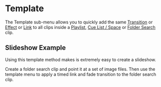 # Template

The Template sub-menu allows you to quickly add the same [Transition](transition.md) or [Effect](effects.md) or [Link](link.md) to all clips inside a [Playlist](../clipTypes/playlist.md), [Cue List / Space](../clipTypes/CueListSpaceClip.md) or [Folder Search](../clipTypes/folderSearch.md) clip.

## Slideshow Example
Using this template method makes is extremely easy to create a slideshow.

Create a folder search clip and point it at a set of image files. Then use the template menu to apply a timed link and fade transition to the folder search clip.
